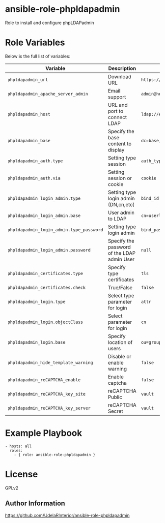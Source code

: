 # ansible-role-phpldapadmin

Role to install and configure phpLDAPadmin

# Role Variables

Below is the full list of variables:

| Variable | Description | Default |
|----------|-------------|---------|
| `phpldapadmin_url`| Download URL  | `https://github.com/leenooks/phpLDAPadmin/archive/master.zip` |
| `phpldapadmin_apache_server_admin`| Email support | `admin@hostname` |
| `phpldapadmin_host`| URL and port to connect LDAP  | `ldap://example.com:389` |
| `phpldapadmin_base`| Specify the base content to display | `dc=base,dc=com` |
| `phpldapadmin_auth.type`| Setting type session | `auth_type` |
| `phpldapadmin_auth.via`| Setting session or cookie | `cookie` |
| `phpldapadmin_login_admin.type`| Setting type login admin (DN,cn,etc) | `bind_id` |
| `phpldapadmin_login_admin.base`| User admin to LDAP | `cn=userldap,ou=group,dc=example,dc=com` |
| `phpldapadmin_login_admin.type_password`| Setting type login admin | `bind_pass` |
| `phpldapadmin_login_admin.password`| Specify the password of the LDAP admin User | `null` |
| `phpldapadmin_certificates.type`| Specify type certificates | `tls` |
| `phpldapadmin_certificates.check`| True/False | `false` |
| `phpldapadmin_login.type`| Select type parameter for login | `attr` |
| `phpldapadmin_login.objectClass`| Select parameter for login | `cn` |
| `phpldapadmin_login.base`| Specify location of users | `ou=group,dc=example,dc=com` |
| `phpldapadmin_hide_template_warning`| Disable or enable warning | `false` |
| `phpldapadmin_reCAPTCHA_enable`| Enable captcha | `false` |
| `phpldapadmin_reCAPTCHA_key_site`| reCAPTCHA Public | `vault` |
| `phpldapadmin_reCAPTCHA_key_server`| reCAPTCHA Secret | `vault` |

# Example Playbook

    - hosts: all
      roles:
        - { role: ansible-role-phpldapadmin }

# License

GPLv2

Author Information
------------------

https://github.com/UdelaRInterior/ansible-role-phpldapadmin
